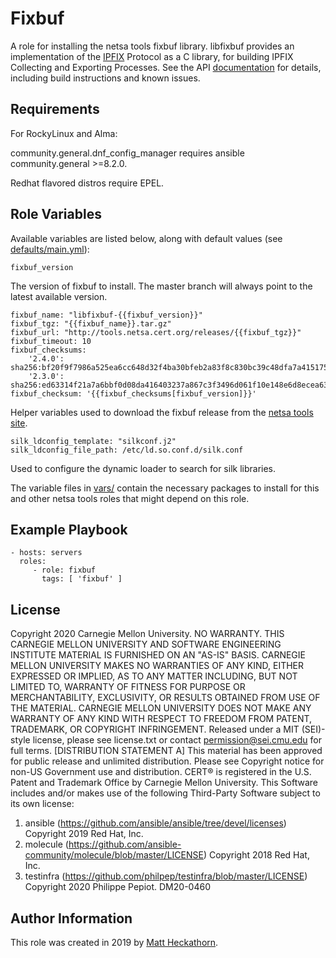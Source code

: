 Fixbuf
=========

A role for installing the netsa tools fixbuf library. libfixbuf provides an implementation of the [IPFIX](http://www.ietf.org/html.charters/ipfix-charter.html) Protocol as a C library, for building IPFIX Collecting and Exporting Processes. See the API [documentation](https://tools.netsa.cert.org/fixbuf/libfixbuf/index.html) for details, including build instructions and known issues. 

Requirements
------------

For RockyLinux and Alma:

community.general.dnf_config_manager requires ansible community.general >=8.2.0.

Redhat flavored distros require EPEL.

Role Variables
--------------

Available variables are listed below, along with default values (see [defaults/main.yml](defaults/main.yml)):

	fixbuf_version

The version of fixbuf to install.  The master branch will always point to the latest available version.

	fixbuf_name: "libfixbuf-{{fixbuf_version}}"
	fixbuf_tgz: "{{fixbuf_name}}.tar.gz"
	fixbuf_url: "http://tools.netsa.cert.org/releases/{{fixbuf_tgz}}"
	fixbuf_timeout: 10
	fixbuf_checksums:
  		'2.4.0': sha256:bf20f9f7986a525ea6cc648d32f4ba30bfeb2a83f8c830bc39c48dfa7a415175
  		'2.3.0': sha256:ed63314f21a7a6bbf0d08da416403237a867c3f3496d061f10e148e6d8ecea63
	fixbuf_checksum: '{{fixbuf_checksums[fixbuf_version]}}'

Helper variables used to download the fixbuf release from the [netsa tools site](https://tools/netsa.cert.org).

	silk_ldconfig_template: "silkconf.j2"
	silk_ldconfig_file_path: /etc/ld.so.conf.d/silk.conf

Used to configure the dynamic loader to search for silk libraries.

The variable files in [vars/](vars/) contain the necessary packages to install for this and other netsa tools roles that might depend on this role.

Example Playbook
----------------

    - hosts: servers
      roles:
         - role: fixbuf
           tags: [ 'fixbuf' ]

License
-------

Copyright 2020 Carnegie Mellon University.
NO WARRANTY. THIS CARNEGIE MELLON UNIVERSITY AND SOFTWARE ENGINEERING INSTITUTE MATERIAL IS FURNISHED ON AN "AS-IS" BASIS. CARNEGIE MELLON UNIVERSITY MAKES NO WARRANTIES OF ANY KIND, EITHER EXPRESSED OR IMPLIED, AS TO ANY MATTER INCLUDING, BUT NOT LIMITED TO, WARRANTY OF FITNESS FOR PURPOSE OR MERCHANTABILITY, EXCLUSIVITY, OR RESULTS OBTAINED FROM USE OF THE MATERIAL. CARNEGIE MELLON UNIVERSITY DOES NOT MAKE ANY WARRANTY OF ANY KIND WITH RESPECT TO FREEDOM FROM PATENT, TRADEMARK, OR COPYRIGHT INFRINGEMENT.
Released under a MIT (SEI)-style license, please see license.txt or contact permission@sei.cmu.edu for full terms.
[DISTRIBUTION STATEMENT A] This material has been approved for public release and unlimited distribution.  Please see Copyright notice for non-US Government use and distribution.
CERT® is registered in the U.S. Patent and Trademark Office by Carnegie Mellon University.
This Software includes and/or makes use of the following Third-Party Software subject to its own license:
1. ansible (https://github.com/ansible/ansible/tree/devel/licenses) Copyright 2019 Red Hat, Inc.
2. molecule (https://github.com/ansible-community/molecule/blob/master/LICENSE) Copyright 2018 Red Hat, Inc.
3. testinfra (https://github.com/philpep/testinfra/blob/master/LICENSE) Copyright 2020 Philippe Pepiot.
DM20-0460

Author Information
------------------

This role was created in 2019 by [Matt Heckathorn](https://resources.sei.cmu.edu/library/author.cfm?authorID=2403).
